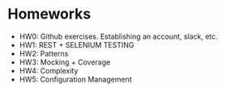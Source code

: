 # Homeworks

* HW0: Github exercises. Establishing an account, slack, etc.
* HW1: REST + SELENIUM TESTING
* HW2: Patterns
* HW3: Mocking + Coverage
* HW4: Complexity
* HW5: Configuration Management
